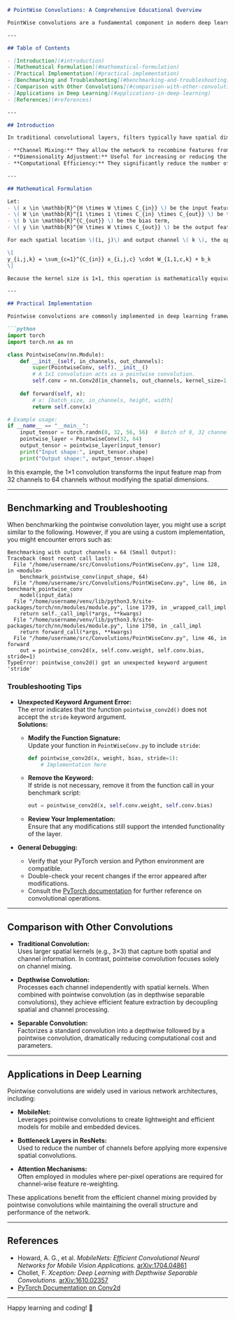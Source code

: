 ```markdown
# PointWise Convolutions: A Comprehensive Educational Overview

PointWise convolutions are a fundamental component in modern deep learning architectures. They use 1×1 convolutional filters to mix information across channels, acting essentially as a per-pixel fully connected layer. This repository and documentation are intended for educational purposes, offering both a mathematical explanation and a practical guide on implementation, benchmarking, and troubleshooting.

---

## Table of Contents

- [Introduction](#introduction)
- [Mathematical Formulation](#mathematical-formulation)
- [Practical Implementation](#practical-implementation)
- [Benchmarking and Troubleshooting](#benchmarking-and-troubleshooting)
- [Comparison with Other Convolutions](#comparison-with-other-convolutions)
- [Applications in Deep Learning](#applications-in-deep-learning)
- [References](#references)

---

## Introduction

In traditional convolutional layers, filters typically have spatial dimensions larger than 1×1 (e.g., 3×3, 5×5) to capture local spatial patterns. In contrast, **pointwise convolutions** use filters of size 1×1. This means that at each spatial location, the convolution operation processes the channel information without aggregating spatial neighbors. The key benefits of pointwise convolutions include:

- **Channel Mixing:** They allow the network to recombine features from different channels.
- **Dimensionality Adjustment:** Useful for increasing or reducing the number of channels (feature map depth) without altering the spatial resolution.
- **Computational Efficiency:** They significantly reduce the number of parameters compared to larger kernels while retaining essential feature transformation capabilities.

---

## Mathematical Formulation

Let:
- \( x \in \mathbb{R}^{H \times W \times C_{in}} \) be the input feature map,
- \( W \in \mathbb{R}^{1 \times 1 \times C_{in} \times C_{out}} \) be the pointwise convolution kernel,
- \( b \in \mathbb{R}^{C_{out}} \) be the bias term,
- \( y \in \mathbb{R}^{H \times W \times C_{out}} \) be the output feature map.

For each spatial location \((i, j)\) and output channel \( k \), the operation is defined as:

\[
y_{i,j,k} = \sum_{c=1}^{C_{in}} x_{i,j,c} \cdot W_{1,1,c,k} + b_k
\]

Because the kernel size is 1×1, this operation is mathematically equivalent to applying a linear transformation (i.e., a fully connected layer) independently at every spatial location.

---

## Practical Implementation

Pointwise convolutions are commonly implemented in deep learning frameworks such as PyTorch. Below is a simple example demonstrating a pointwise convolution layer:

```python
import torch
import torch.nn as nn

class PointwiseConv(nn.Module):
    def __init__(self, in_channels, out_channels):
        super(PointwiseConv, self).__init__()
        # A 1x1 convolution acts as a pointwise convolution.
        self.conv = nn.Conv2d(in_channels, out_channels, kernel_size=1, bias=True)
    
    def forward(self, x):
        # x: [batch_size, in_channels, height, width]
        return self.conv(x)

# Example usage:
if __name__ == "__main__":
    input_tensor = torch.randn(8, 32, 56, 56)  # Batch of 8, 32 channels, 56x56 spatial dimensions
    pointwise_layer = PointwiseConv(32, 64)
    output_tensor = pointwise_layer(input_tensor)
    print("Input shape:", input_tensor.shape)
    print("Output shape:", output_tensor.shape)
```

In this example, the 1×1 convolution transforms the input feature map from 32 channels to 64 channels without modifying the spatial dimensions.

---

## Benchmarking and Troubleshooting

When benchmarking the pointwise convolution layer, you might use a script similar to the following. However, if you are using a custom implementation, you might encounter errors such as:

```plaintext
Benchmarking with output channels = 64 (Small Output):
Traceback (most recent call last):
  File "/home/username/src/Convolutions/PointWiseConv.py", line 128, in <module>
    benchmark_pointwise_conv(input_shape, 64)
  File "/home/username/src/Convolutions/PointWiseConv.py", line 86, in benchmark_pointwise_conv
    model(input_data)
  File "/home/username/venv/lib/python3.9/site-packages/torch/nn/modules/module.py", line 1739, in _wrapped_call_impl
    return self._call_impl(*args, **kwargs)
  File "/home/username/venv/lib/python3.9/site-packages/torch/nn/modules/module.py", line 1750, in _call_impl
    return forward_call(*args, **kwargs)
  File "/home/username/src/Convolutions/PointWiseConv.py", line 46, in forward
    out = pointwise_conv2d(x, self.conv.weight, self.conv.bias, stride=1)
TypeError: pointwise_conv2d() got an unexpected keyword argument 'stride'
```

### Troubleshooting Tips

- **Unexpected Keyword Argument Error:**  
  The error indicates that the function `pointwise_conv2d()` does not accept the `stride` keyword argument.  
  **Solutions:**
  - **Modify the Function Signature:**  
    Update your function in `PointWiseConv.py` to include `stride`:
    ```python
    def pointwise_conv2d(x, weight, bias, stride=1):
        # Implementation here
    ```
  - **Remove the Keyword:**  
    If stride is not necessary, remove it from the function call in your benchmark script:
    ```python
    out = pointwise_conv2d(x, self.conv.weight, self.conv.bias)
    ```
  - **Review Your Implementation:**  
    Ensure that any modifications still support the intended functionality of the layer.

- **General Debugging:**  
  - Verify that your PyTorch version and Python environment are compatible.
  - Double-check your recent changes if the error appeared after modifications.
  - Consult the [PyTorch documentation](https://pytorch.org/docs/stable/generated/torch.nn.Conv2d.html) for further reference on convolutional operations.

---

## Comparison with Other Convolutions

- **Traditional Convolution:**  
  Uses larger spatial kernels (e.g., 3×3) that capture both spatial and channel information. In contrast, pointwise convolution focuses solely on channel mixing.
  
- **Depthwise Convolution:**  
  Processes each channel independently with spatial kernels. When combined with pointwise convolution (as in depthwise separable convolutions), they achieve efficient feature extraction by decoupling spatial and channel processing.
  
- **Separable Convolution:**  
  Factorizes a standard convolution into a depthwise followed by a pointwise convolution, dramatically reducing computational cost and parameters.

---

## Applications in Deep Learning

Pointwise convolutions are widely used in various network architectures, including:

- **MobileNet:**  
  Leverages pointwise convolutions to create lightweight and efficient models for mobile and embedded devices.
  
- **Bottleneck Layers in ResNets:**  
  Used to reduce the number of channels before applying more expensive spatial convolutions.
  
- **Attention Mechanisms:**  
  Often employed in modules where per-pixel operations are required for channel-wise feature re-weighting.

These applications benefit from the efficient channel mixing provided by pointwise convolutions while maintaining the overall structure and performance of the network.

---

## References

- Howard, A. G., et al. *MobileNets: Efficient Convolutional Neural Networks for Mobile Vision Applications.* [arXiv:1704.04861](https://arxiv.org/abs/1704.04861)
- Chollet, F. *Xception: Deep Learning with Depthwise Separable Convolutions.* [arXiv:1610.02357](https://arxiv.org/abs/1610.02357)
- [PyTorch Documentation on Conv2d](https://pytorch.org/docs/stable/generated/torch.nn.Conv2d.html)

---

Happy learning and coding! 🚀
```
